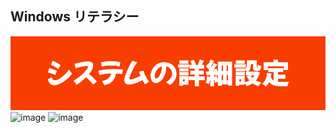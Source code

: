 ## Windows リテラシー

![image](システムの詳細設定.png) 
![image](https://github.com/winofsql/REPLIT-Java-PHP-js-Python/assets/1501327/9de90d8b-161c-4c9a-9f4a-e1f1f7a3a436)
![image](https://github.com/winofsql/REPLIT-Java-PHP-js-Python/assets/1501327/3aab10b4-86bc-4092-9a56-2eab50b581b6)
